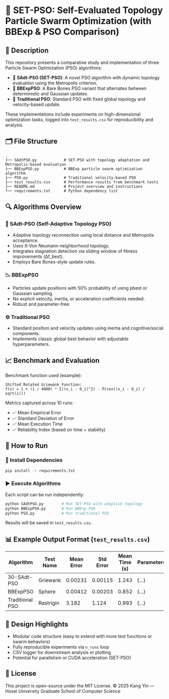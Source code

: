 # 🧠 SET-PSO: Self-Evaluated Topology Particle Swarm Optimization (with BBExp & PSO Comparison)

## 📌 Description

This repository presents a comparative study and implementation of three Particle Swarm Optimization (PSO) algorithms:

* 🔬 **SAdt-PSO (SET-PSO)**: A novel PSO algorithm with dynamic topology evaluation using the Metropolis criterion.
* 🧪 **BBExpPSO**: A Bare Bones PSO variant that alternates between deterministic and Gaussian updates.
* 🧬 **Traditional PSO**: Standard PSO with fixed global topology and velocity-based update.

These implementations include experiments on high-dimensional optimization tasks, logged into `test_results.csv` for reproducibility and analysis.

## 🗂 File Structure

```
.
├── SAdtPSO.py            # SET-PSO with topology adaptation and Metropolis-based evaluation
├── BBExpPSO.py           # BBExp particle swarm optimization algorithm
├── PSO.py                # Traditional velocity-based PSO
├── test_results.csv      # Performance results from benchmark tests
├── README.md             # Project overview and instructions
└── requirements.txt      # Python dependency list
```

## 🔍 Algorithms Overview

### 🔁 SAdt-PSO (Self-Adaptive Topology PSO)

* Adaptive topology reconnection using local distance and Metropolis acceptance.
* Uses X-Von Neumann neighborhood topology.
* Integrates stagnation detection via sliding window of fitness improvements (Δf\_best).
* Employs Bare Bones-style update rules.

### 📉 BBExpPSO

* Particles update positions with 50% probability of using pbest or Gaussian sampling.
* No explicit velocity, inertia, or acceleration coefficients needed.
* Robust and parameter-free.

### ⚙️ Traditional PSO

* Standard position and velocity updates using inertia and cognitive/social components.
* Implements classic global best behavior with adjustable hyperparameters.

## 📈 Benchmark and Evaluation

Benchmark function used (example):

```text
Shifted Rotated Griewank Function:
f(x) = 1 + (1 / 4000) * Σ((x_i - O_i)^2) - Π(cos((x_i - O_i) / sqrt(i)))
```

Metrics captured across 10 runs:

* ✅ Mean Empirical Error
* ✅ Standard Deviation of Error
* ✅ Mean Execution Time
* ✅ Reliability Index (based on time + stability)

## 🧪 How to Run

### 🔧 Install Dependencies

```bash
pip install -r requirements.txt
```

### ▶️ Execute Algorithms

Each script can be run independently:

```bash
python SAdtPSO.py        # Run SET-PSO with adaptive topology
python BBExpPSO.py       # Run BBExp PSO
python PSO.py            # Run traditional PSO
```

Results will be saved in `test_results.csv`.

## 📊 Example Output Format (`test_results.csv`)

| Algorithm       | Test Name | Mean Error | Std Error | Mean Time (s) | Parameters |
| --------------- | --------- | ---------- | --------- | ------------- | ---------- |
| 30-SAdt-PSO     | Griewank  | 0.00231    | 0.00115   | 1.243         | {...}      |
| BBExpPSO        | Sphere    | 0.00412    | 0.00203   | 0.852         | {...}      |
| Traditional PSO | Rastrigin | 3.182      | 1.124     | 0.993         | {...}      |

## 🧠 Design Highlights

* Modular code structure (easy to extend with more test functions or swarm behaviors)
* Fully reproducible experiments via `n_runs` loop
* CSV logger for downstream analysis or plotting
* Potential for parallelism or CUDA acceleration (SET-PSO)

## 📄 License

This project is open-source under the MIT License.
© 2025 Kang Yin — Hosei University Graduate School of Computer Science

